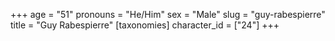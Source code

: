 +++
age = "51"
pronouns = "He/Him"
sex = "Male"
slug = "guy-rabespierre"
title = "Guy Rabespierre"
[taxonomies]
character_id = ["24"]
+++


